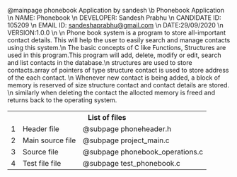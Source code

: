 @mainpage phonebook Application by sandesh
 \b Phonebook Application \n
NAME: Phonebook \n
DEVELOPER: Sandesh Prabhu \n
CANDIDATE ID: 105209 \n
EMAIL ID: sandeshaprabhu@gmail.com \n
DATE:29/09/2020 \n
VERSION:1.0.0 \n \n
Phone book system is a program to store all-important contact details. This will help the user to easily search and manage contacts using this system.\n The basic concepts of C like Functions, Structures are used in this program.This program will add, delete, modify or edit, search and list contacts in the database.\n structures are used to store contacts.array of pointers of type structure contact is used to store address of the each contact. \n Whenever new contact is being added, a block of memory is reserved of size structure contact and contact details are stored. \n similarly when deleting the contact the allocted memory is freed and returns back to the operating system.

<table>
   <tr>
	  <th colspan="3">List of files</th>
   <tr>
      <td>1</td>
      <td> Header file</td>
	  <td>@subpage phoneheader.h</td>
   </tr>
   <tr>
      <td>2</td>
      <td>Main source file</td>
	  <td>@subpage project_main.c</td>
   </tr>
   <tr>
      <td>3</td>
      <td>Source file</td>
	  <td>@subpage phonebook_operations.c</td>
   </tr>
   <tr>
      <td>4</td>
      <td>Test file file</td>
	  <td>@subpage test_phonebook.c</td>
   </tr>
</table>



